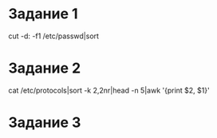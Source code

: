 # Задание 1

cut -d: -f1 /etc/passwd|sort

# Задание 2

cat /etc/protocols|sort -k 2,2nr|head -n 5|awk '{print $2, $1}'
# Задание 3

